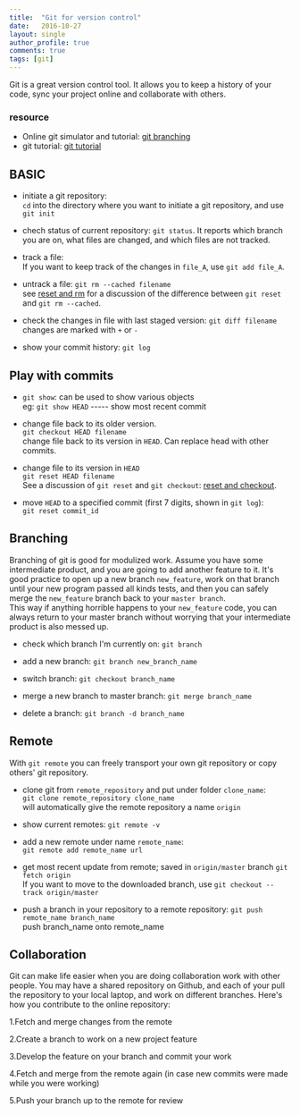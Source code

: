 ```yaml
---
title:  "Git for version control"
date:   2016-10-27
layout: single
author_profile: true
comments: true
tags: [git]
---
```


Git is a great version control tool. It allows you to keep a history of your code, sync your project online and collaborate with others.

### resource
- Online git simulator and tutorial: [git branching](http://learngitbranching.js.org/)
- git tutorial: [git tutorial](https://www.atlassian.com/git/tutorials/)


## BASIC

- initiate a git repository:	
  `cd` into the directory where you want to initiate a git repository, and use `git init`

- chech status of current repository: `git status`. 
  It reports which branch you are on, what files are changed, and which files are not tracked.

- track a file:   
  If you want to keep track of the changes in `file_A`, use `git add file_A`.

- untrack a file: `git rm --cached filename`    
 see [reset and rm](http://stackoverflow.com/questions/6919121/why-are-there-2-ways-to-unstage-a-file-in-git) for a discussion of the difference between `git reset` and `git rm --cached`.

- check the changes in file with last staged version: `git diff filename`   
	changes are marked with `+` or `-`

- show your commit history: `git log`




## Play with commits

- `git show`: can be used to show various objects       
	eg: `git show HEAD` ----- show most recent commit

- change file back to its  older version.   
   `git checkout HEAD filename` 	  
   change file back to its version in `HEAD`. Can replace head with other commits.

- change file to its version in `HEAD`    
  `git reset HEAD filename`        
  See a discussion of `git reset` and `git checkout`: [reset and checkout](http://stackoverflow.com/questions/3639342/whats-the-difference-between-git-reset-and-git-checkout).  

- move `HEAD` to a specified commit (first 7 digits, shown in `git log`):   
   `git reset commit_id`




## Branching 
Branching of git is good for modulized work. Assume you have some intermediate product, and you are going to add another feature to it. It's good practice to open up a new branch `new_feature`, work on that branch until your new program passed all kinds tests, and then you can safely merge the `new_feature` branch back to your `master branch`.   
This way if anything horrible happens to your `new_feature` code, you can always return to your master branch without worrying that your intermediate product is also messed up.

- check which branch I'm currently on: `git branch`

-  add a new branch:  `git branch new_branch_name`

- switch branch: `git checkout branch_name` 

- merge a new branch to master branch: `git merge branch_name` 

- delete a branch: `git branch -d branch_name`  



## Remote
With `git remote` you can freely transport your own git repository or copy others' git repository.

- clone git from `remote_repository` and put under folder `clone_name`:   
  `git clone remote_repository clone_name`   
  will automatically give the remote repository a name `origin`

- show current remotes:  `git remote -v`

- add a new remote under name `remote_name`:    
	`git remote add remote_name url`

- get most recent update from remote; saved in `origin/master` branch
	`git fetch origin`    
	If you want to move to the downloaded branch, use `git checkout -- track origin/master`

- push a branch in your repository to a remote repository:
   `git push remote_name branch_name`    
   push branch_name onto remote_name 




## Collaboration 
Git can make life easier when you are doing collaboration work with other people. You may have a shared repository on Github, and each of your pull the repository to your local laptop, and work on different branches. Here's how you contribute to the online repository:

1.Fetch and merge changes from the remote

2.Create a branch to work on a new project feature

3.Develop the feature on your branch and commit your work

4.Fetch and merge from the remote again (in case new commits were made while you were working)

5.Push your branch up to the remote for review












